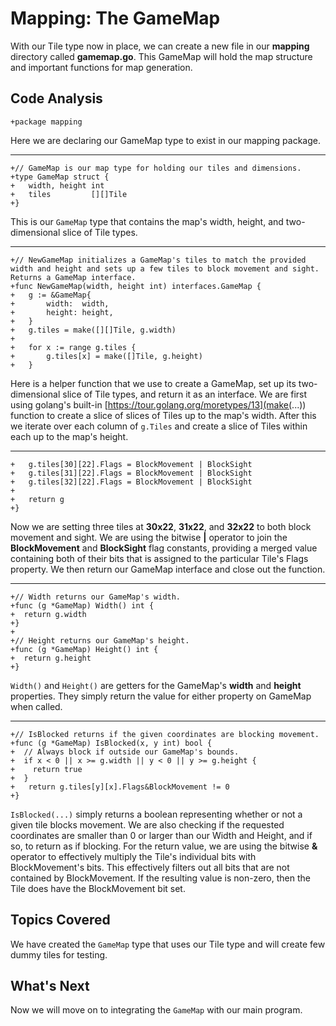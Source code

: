 # Mapping: The GameMap
With our Tile type now in place, we can create a new file in our **mapping** directory called **gamemap.go**. This GameMap will hold the map structure and important functions for map generation.

## Code Analysis

```
+package mapping
```
Here we are declaring our GameMap type to exist in our mapping package.

---
```
+// GameMap is our map type for holding our tiles and dimensions.
+type GameMap struct {
+	width, height int
+	tiles         [][]Tile
+}
```
This is our `GameMap` type that contains the map's width, height, and two-dimensional slice of Tile types.

---
```
+// NewGameMap initializes a GameMap's tiles to match the provided width and height and sets up a few tiles to block movement and sight. Returns a GameMap interface.
+func NewGameMap(width, height int) interfaces.GameMap {
+	g := &GameMap{
+		width:  width,
+		height: height,
+	}
+	g.tiles = make([][]Tile, g.width)
+
+	for x := range g.tiles {
+		g.tiles[x] = make([]Tile, g.height)
+	}
```
Here is a helper function that we use to create a GameMap, set up its two-dimensional slice of Tile types, and return it as an interface. We are first using golang's built-in [https://tour.golang.org/moretypes/13](make(...)) function to create a slice of slices of Tiles up to the map's width. After this we iterate over each column of `g.Tiles` and create a slice of Tiles within each up to the map's height.

---
```
+	g.tiles[30][22].Flags = BlockMovement | BlockSight
+	g.tiles[31][22].Flags = BlockMovement | BlockSight
+	g.tiles[32][22].Flags = BlockMovement | BlockSight
+
+	return g
+}
```
Now we are setting three tiles at **30x22**, **31x22**, and **32x22** to both block movement and sight. We are using the bitwise **|** operator to join the **BlockMovement** and **BlockSight** flag constants, providing a merged value containing both of their bits that is assigned to the particular Tile's Flags property. We then return our GameMap interface and close out the function.


---
```
+// Width returns our GameMap's width.
+func (g *GameMap) Width() int {
+  return g.width
+}
+
+// Height returns our GameMap's height.
+func (g *GameMap) Height() int {
+  return g.height
+}
```
`Width()` and `Height()` are getters for the GameMap's **width** and **height** properties. They simply return the value for either property on GameMap when called.

---
```
+// IsBlocked returns if the given coordinates are blocking movement.
+func (g *GameMap) IsBlocked(x, y int) bool {
+  // Always block if outside our GameMap's bounds.
+  if x < 0 || x >= g.width || y < 0 || y >= g.height {
+    return true
+  }
+	return g.tiles[y][x].Flags&BlockMovement != 0
+}
```
`IsBlocked(...)` simply returns a boolean representing whether or not a given tile blocks movement. We are also checking if the requested coordinates are smaller than 0 or larger than our Width and Height, and if so, to return as if blocking. For the return value, we are using the bitwise **&** operator to effectively multiply the Tile's individual bits with BlockMovement's bits. This effectively filters out all bits that are not contained by BlockMovement. If the resulting value is non-zero, then the Tile does have the BlockMovement bit set.

## Topics Covered
We have created the `GameMap` type that uses our Tile type and will create few dummy tiles for testing.

## What's Next
Now we will move on to integrating the `GameMap` with our main program.
